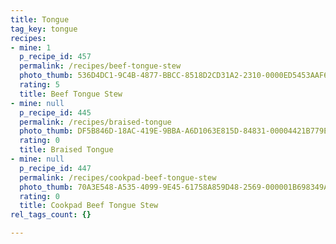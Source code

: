 ```yaml
---
title: Tongue
tag_key: tongue
recipes:
- mine: 1
  p_recipe_id: 457
  permalink: /recipes/beef-tongue-stew
  photo_thumb: 536D4DC1-9C4B-4877-BBCC-8518D2CD31A2-2310-0000ED5453AAF6F7.jpg
  rating: 5
  title: Beef Tongue Stew
- mine: null
  p_recipe_id: 445
  permalink: /recipes/braised-tongue
  photo_thumb: DF5B846D-18AC-419E-9BBA-A6D1063E815D-84831-00004421B779EBF0.jpg
  rating: 0
  title: Braised Tongue
- mine: null
  p_recipe_id: 447
  permalink: /recipes/cookpad-beef-tongue-stew
  photo_thumb: 70A3E548-A535-4099-9E45-61758A859D48-2569-000001B698349A2F.jpg
  rating: 0
  title: Cookpad Beef Tongue Stew
rel_tags_count: {}

---
```

